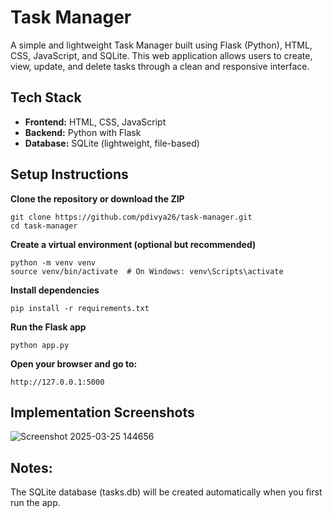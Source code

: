 # Task Manager

A simple and lightweight Task Manager built using Flask (Python), HTML, CSS, JavaScript, and SQLite. This web application allows users to create, view, update, and delete tasks through a clean and responsive interface.

## **Tech Stack**
- **Frontend:** HTML, CSS, JavaScript
- **Backend:** Python with Flask
- **Database:** SQLite (lightweight, file-based)

## **Setup Instructions**  
 
**Clone the repository or download the ZIP**  
```
git clone https://github.com/pdivya26/task-manager.git  
cd task-manager  
```

**Create a virtual environment (optional but recommended)**  
```
python -m venv venv  
source venv/bin/activate  # On Windows: venv\Scripts\activate  
```

**Install dependencies**  
```
pip install -r requirements.txt
```

**Run the Flask app**  
```
python app.py
```

**Open your browser and go to:**  
```
http://127.0.0.1:5000
```

## **Implementation Screenshots**
![Screenshot 2025-03-25 144656](https://github.com/user-attachments/assets/6dabe5c8-ebc4-4f76-8c5d-a1ed22129386)

## **Notes:**  
The SQLite database (tasks.db) will be created automatically when you first run the app.
